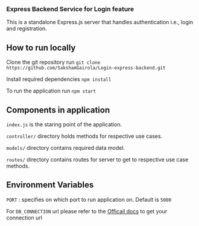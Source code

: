 ### Express Backend Service for Login feature

This is a standalone Express.js server that handles authentication i.e., login and registration.

## How to run locally

Clone the git repository run `git clone https://github.com/SakshamGairola/Login-express-backend.git`

Install required dependencies `npm install`

To run the application run `npm start`

## Components in application

`index.js` is the staring point of the application.

`controller/` directory holds methods for respective use cases.

`models/` directory contains required data model.

`routes/` directory contains routes for server to get to respective use case methods.

## Environment Variables

`PORT` : specifies on which port to run application on. Default is `5000`

For `DB_CONNECTION` url please refer to the [Officail docs](https://www.mongodb.com/docs/atlas/tutorial/connect-to-your-cluster/) to get your connection url
